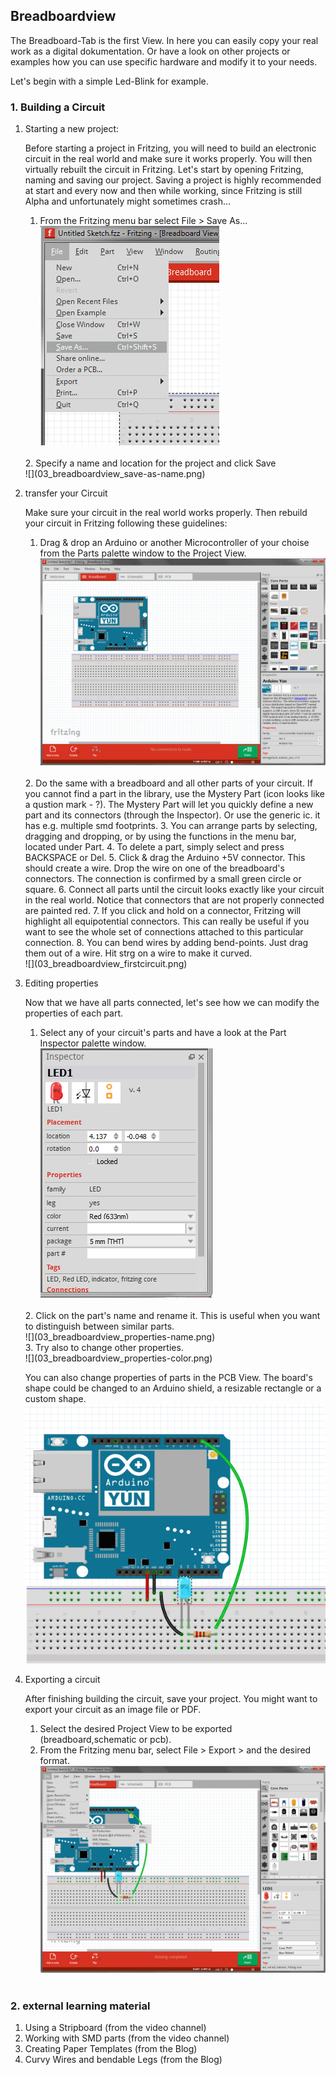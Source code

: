 ## Breadboardview ##

The Breadboard-Tab is the first View. In here you can easily copy your real work as a digital dokumentation. Or have a look on other projects or examples how you can use specific hardware and modify it to your needs. 

Let's begin with a simple Led-Blink for example.

### 1. Building a Circuit ###

1. Starting a new project:

	Before starting a project in Fritzing, you will need to build an electronic circuit in the real world and make sure it works properly. You will then virtually rebuilt the circuit in Fritzing.
	Let's start by opening Fritzing, naming and saving our project. Saving a project is highly recommended at start and every now and then while working, since Fritzing is still Alpha and unfortunately might sometimes crash...

	1. From the Fritzing menu bar select File > Save As...<br/>
	![](03_breadboardview_save-as.png)
	<br/>
	2. Specify a name and location for the project and click Save<br/>
	![](03_breadboardview_save-as-name.png)
	<br/>
2. transfer your Circuit

	Make sure your circuit in the real world works properly. Then rebuild your circuit in Fritzing following these guidelines:
	1. Drag & drop an Arduino or another Microcontroller of your choise from the Parts palette window to the Project View.<br/>
	![](03_breadboardview_droparduino.png)
    <br/>
	2. Do the same with a breadboard and all other parts of your circuit. If you cannot find a part in the library, use the Mystery Part (icon looks like a qustion mark - ?). The Mystery Part will let you quickly define a new part and its connectors (through the Inspector). Or use the generic ic. it has e.g. multiple smd footprints. 
	3. You can arrange parts by selecting, dragging and dropping, or by using the functions in the menu bar, located under Part.
	4. To delete a part, simply select and press BACKSPACE or Del.
	5. Click & drag the Arduino +5V connector. This should create a wire. Drop the wire on one of the breadboard's connectors. The connection is confirmed by a small green circle or square.
	6. Connect all parts until the circuit looks exactly like your circuit in the real world. Notice that connectors that are not properly connected are painted red.
	7. If you click and hold on a connector, Fritzing will highlight all equipotential connectors. This can really be useful if you want to see the whole set of connections attached to this particular connection.
	8. You can bend wires by adding bend-points. Just drag them out of a wire. Hit strg on a wire to make it curved.	<br/>
	![](03_breadboardview_firstcircuit.png)
	<br/>
3. Editing properties

	Now that we have all parts connected, let's see how we can modify the properties of each part.
	1. Select any of your circuit's parts and have a look at the Part Inspector palette window.<br/>
	![](03_breadboardview_properties.png)
    <br/>
	2. Click on the part's name and rename it. This is useful when you want to distinguish between similar parts.<br/>
	![](03_breadboardview_properties-name.png)
    <br/>
	3. Try also to change other properties.
	<br/>
	![](03_breadboardview_properties-color.png)<br/>
	
	You can also change properties of parts in the PCB View. The board's shape could be changed to an Arduino shield, a resizable rectangle or a custom shape.<br/>	
    ![](03_breadboardview_properties-result.png)
    <br/>

4. Exporting a circuit

	After finishing building the circuit, save your project. You might want to export your circuit as an image file or PDF.
	1. Select the desired Project View to be exported (breadboard,schematic or pcb).
	2. From the Fritzing menu bar, select File > Export > and the desired format.<br/>
	![](03_breadboardview_export.png)
	<br/>
    
### 2. external learning material ###

1. Using a Stripboard (from the video channel)
2. Working with SMD parts (from the video channel)
3. Creating Paper Templates (from the Blog)
4. Curvy Wires and bendable Legs (from the Blog)
